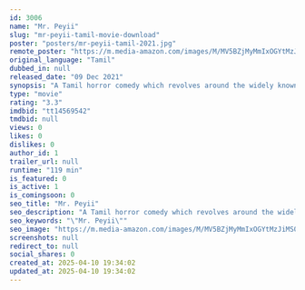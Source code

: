 ```yaml
---
id: 3006
name: "Mr. Peyii"
slug: "mr-peyii-tamil-movie-download"
poster: "posters/mr-peyii-tamil-2021.jpg"
remote_poster: "https://m.media-amazon.com/images/M/MV5BZjMyMmIxOGYtMzJiMS00MjRlLWE3MjYtZjJiZGQ1Mjc5ZDY1XkEyXkFqcGc@._V1_SX300.jpg"
original_language: "Tamil"
dubbed_in: null
released_date: "09 Dec 2021"
synopsis: "A Tamil horror comedy which revolves around the widely known Chinese 'jumping' vampire legend but set in modern days."
type: "movie"
rating: "3.3"
imdbid: "tt14569542"
tmdbid: null
views: 0
likes: 0
dislikes: 0
author_id: 1
trailer_url: null
runtime: "119 min"
is_featured: 0
is_active: 1
is_comingsoon: 0
seo_title: "Mr. Peyii"
seo_description: "A Tamil horror comedy which revolves around the widely known Chinese 'jumping' vampire legend but set in modern days."
seo_keywords: "\"Mr. Peyii\""
seo_image: "https://m.media-amazon.com/images/M/MV5BZjMyMmIxOGYtMzJiMS00MjRlLWE3MjYtZjJiZGQ1Mjc5ZDY1XkEyXkFqcGc@._V1_SX300.jpg"
screenshots: null
redirect_to: null
social_shares: 0
created_at: 2025-04-10 19:34:02
updated_at: 2025-04-10 19:34:02
---
```


